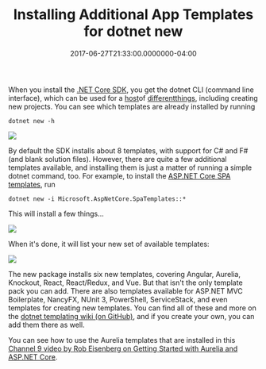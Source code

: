 ﻿---
title: Installing Additional App Templates for dotnet new
date: "2017-06-27T21:33:00.0000000-04:00"
description: When you install the.NET Core SDK, you get the dotnet CLI (command
featuredImage: /img/dotnet-new-h.png
---

When you install the [.NET Core SDK](https://www.microsoft.com/net/download/core), you get the dotnet CLI (command line interface), which can be used for a [host](http://ardalis.com/how-to-add-a-nuget-package-using-dotnet-add)of [different](http://ardalis.com/automate-testing-and-running-apps-with-dotnet-watch)[things](http://ardalis.com/how-to-manage-solution-projects-using-dotnet-cli), including creating new projects. You can see which templates are already installed by running

```
dotnet new -h
```

![](/img/dotnet-new-h.png)

By default the SDK installs about 8 templates, with support for C# and F# (and blank solution files). However, there are quite a few additional templates available, and installing them is just a matter of running a simple dotnet command, too. For example, to install the [ASP.NET Core SPA templates](https://blogs.msdn.microsoft.com/webdev/2017/02/14/building-single-page-applications-on-asp-net-core-with-javascriptservices/), run

```
dotnet new -i Microsoft.AspNetCore.SpaTemplates::*
```

This will install a few things…

![](/img/dotnet-new-install.png)

When it's done, it will list your new set of available templates:

![](/img/dotnet-new-template-list.png)

The new package installs six new templates, covering Angular, Aurelia, Knockout, React, React/Redux, and Vue. But that isn't the only template pack you can add. There are also templates available for ASP.NET MVC Boilerplate, NancyFX, NUnit 3, PowerShell, ServiceStack, and even templates for creating new templates. You can find all of these and more on the [dotnet templating wiki (on GitHub)](https://github.com/dotnet/templating/wiki/Available-templates-for-dotnet-new), and if you create your own, you can add them there as well.

You can see how to use the Aurelia templates that are installed in this [Channel 9 video by Rob Eisenberg on Getting Started with Aurelia and ASP.NET Core](https://channel9.msdn.com/Events/Build/2017/T6032).

